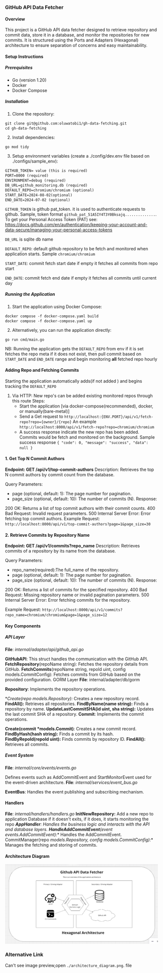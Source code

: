 ### GitHub API Data Fetcher
#### Overview
This project is a GitHub API data fetcher designed to retrieve repository and commit data, store it in a database, and monitor the repositories for new commits. It is structured using the Ports and Adapters (Hexagonal) architecture to ensure separation of concerns and easy maintainability.

#### Setup Instructions
##### Prerequisites
- Go (version 1.20)
- Docker
- Docker Compose

##### Installation
1. Clone the repository:

```
git clone git@github.com:oluwatobi1/gh-data-fetching.git
cd gh-data-fetching
```
2. Install dependencies:
```
go mod tidy
```
3. Setup environment variables (create a ./config/dev.env file based on ./configs/sample_env):

```
GITHUB_TOKEN= value (this is required)
PORT=8000 (required)
ENVIRONMENT=debug (required)
DB_URL=github_monitoring.db (required)
DEFAULT_REPO=chromium/chromium (optional)
START_DATE=2024-08-02(optional)
END_DATE=2024-07-02 (optional)
```

`GITHUB_TOKEN` is  github pat_token. it is used to authenticate requests to github. Sample, token format `github_pat_51A5IY4T3Y0Bksajq..............`.
To get your Personal Access Token (PAT) see: https://docs.github.com/en/authentication/keeping-your-account-and-data-secure/managing-your-personal-access-tokens

`DB_URL` is sqlite db name

`DEFAULT_REPO`: default github repository to be fetch and monitored when application starts. Sample `chromium/chromium`

`START_DATE`: commit fetch start date if empty it fetches all commits from repo start

`END_DATE`: commit fetch end date if empty it fetches all commits until current day
##### Running the Application
1. Start the application using Docker Compose:
```
docker compose -f docker-compose.yaml build
docker compose -f docker-compose.yaml up
```
2. Alternatively, you can run the application directly:
```
go run cmd/main.go
```
NB: Running the application gets the  `DEFAULT_REPO` from env if it is set fetches the repo meta if it does not exist, then pull  commit based on  `START_DATE` and `END_DATE` range and begin monitoring **all** fetched repo hourly

#### Adding Repo and Fetching Commits
Starting the application automatically adds(if not added ) and begins tracking the `DEFAULT_REPO`

1. Via HTTP: New repo's can be added existing monitored repos through this route
Steps:
    - Start the application [via docker-compose(recommended), docker, or manually(bare-metal)]
    - Send a Get request to `http://localhost:{ENV.PORT}/api/v1/fetch-repo?repo={owner}/{repo}`
    An example `http://localhost:8000/api/v1/fetch-repo?repo=chromium/chromium`
    - A success response indicate the new repo has been added. Commits would be fetch and monitored on the background.
    Sample success response `{
    "code": 0,
    "message": "success",
    "data": null
}`

#### 1. Get Top N Commit Authors
**Endpoint: GET /api/v1/top-commit-authors**
Description: Retrieves the top N commit authors by commit count from the database.

Query Parameters:
- page (optional, default: 1): The page number for pagination.
- page_size (optional, default: 10): The number of commits (N).
Response:

200 OK: Returns a list of top commit authors with their commit counts.
400 Bad Request: Invalid request parameters.
500 Internal Server Error: Error fetching top commit authors.
Example Request:
`http://localhost:8000/api/v1/top-commit-authors?page=1&page_size=30`


#### 2.  Retrieve Commits by Repository Name
**Endpoint: GET /api/v1/commits?repo_name**
Description: Retrieves commits of a repository by its name from the database.

Query Parameters:
- repo_name(required):The full_name of the repository.
- page (optional, default: 1): The page number for pagination.
- page_size (optional, default: 10): The number of commits (N).
Response:

200 OK: Returns a list of commits for the specified repository.
400 Bad Request: Missing repository name or invalid pagination parameters.
500 Internal Server Error: Error fetching commits for the repository.

Example Request:
`http://localhost:8000/api/v1/commits?repo_name=chromium/chromium&page=1&page_size=12`



#### Key Components
##### API Layer
**File**: _internal/adapter/api/github_api.go_

**GitHubAPI**: This struct handles the communication with the GitHub API.
**FetchRepository**(repoName string): Fetches the repository details from GitHub.
**FetchCommits**(repoName string, repoId uint, config models.CommitConfig): Fetches commits from GitHub based on the provided configuration.
GORM Layer
**File**: internal/adapter/db/gorm

**Repository**: Implements the repository operations.

**Create(repo *models.Repository):** Creates a new repository record.
**FindAll():** Retrieves all repositories.
**FindByName(name string):** Finds a repository by name.
**UpdateLastCommitSHA(id uint, sha string):** Updates the last commit SHA of a repository.
**Commit**: Implements the commit operations.

**Create(commit *models.Commit)**: Creates a new commit record.
**FindByHash(hash string):** Finds a commit by its hash.
**FindByRepoId(repoId uint):** Finds commits by repository ID.
**FindAll():** Retrieves all commits.


##### Event System
**File**: _internal/core/events/events.go_

Defines events such as AddCommitEvent and StartMonitorEvent used for the event-driven architecture.
**File**: _internal/services/event_bus.go_

**EventBus**: Handles the event publishing and subscribing mechanism.
#### Handlers
**File**: _internal/handlers/handlers.go_
**InitNewRepository:** Add a new repo to application Database if it doesn't exits, if it does, it starts monitoring the repo
***AppHandler**: Handles the business logic and interacts with the API and database layers.
**HandleAddCommitEvent**(event events.AddCommitEvent):** Handles the AddCommitEvent.
CommitManager(repo *models.Repository, config models.CommitConfig):** Manages the fetching and storing of commits.

#### Architecture Diagram
![architecture diagram](./architecture_diagram.png)

### Alternative  Link
Can't see image preview,open `./architecture_diagram.png`. file